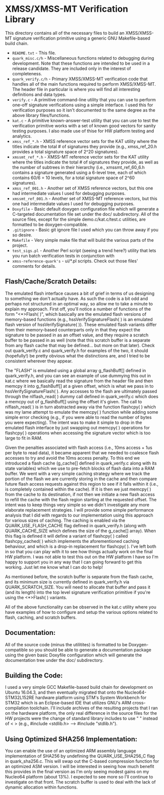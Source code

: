 # XMSS/XMSS-MT Verification Library
This directory contains all of the necessary files to build an XMSS/XMSS-MT
signature verification primitive using a generic GNU Makefile-based build chain.

* ```README.txt``` - This file.
* ```quark_misc.c/h``` - Miscellaneous functions related to debugging during
development.  Note that these functions are intended to
be used in a release candidate.  They are included only
in the interest of completeness.
* ```quark_verify.c/h``` - Primary XMSS/XMSS-MT verification code that handles all of
the main functions required to perform XMSS/XMSS-MT.  The header
file in particular is where you will find all interesting
definitions and data types.
* ```verify.c``` - A primitive command-line utility that you can use to
perform one-off signature verifications using a simple interface.
I used this for verification purposes so it isn't documented
to the same degree as the above library files/functions.
* ```kat.c``` - A primitive known-answer-test utility that you can use to
test the verification primitive works with a set of known
good vectors for sanity testing purposes.  I also made use
of thise for HW platform testing and analytics.
* ```xmss_ref_*.h``` - XMSS reference vector sets for the KAT utility where the
titles indicate the total # of signatures they provide
(e.g., xmss_ref_20.h provides a total signature space of
2^20 signatures).
* ```xmssmt_ref_*.h``` - XMSS-MT reference vector sets for the KAT utility where the
titles indicate the total # of signatures they provide,
as well as the number of subtrees in their hierarchy (i.e.,
xmssmt_ref_60_6.h contains a signature generated using a
6-level tree, each of which contains 60/6 = 10 levels,
for a total signature space of 2^60 signatures).
* ```xmss_ref_001.h``` - Another set of XMSS reference vectors, but this one had
intermediate values I used for debugging purposes.
* ```xmssmt_ref_001.h``` - Another set of XMSS-MT reference vectors, but this one had
intermediate values I used for debugging purposes.
* ```Doxyfile``` - Basic default doxygen configuration file which will
generate a C-targeted documentation file set under the
doc/ subdirectory.  All of the source files, except for
the simple demo.c/kat.c/test.c utilities, are formatted
to be doxygen-compatible.
* ```.gitignore``` - Basic git ignore file I used which you can throw away if
you so desire.
* ```Makefile``` - Very simple make file that will build the various parts
of the project.
* ```test_sigs.pl``` - Another Perl script (seeing a trend here?) utility that
lets you run batch verification tests in conjunction with
* ```xmss-reference-quark's``` - ui/*.pl scripts.  Check out those files'
comments for details.

## Flash/Cache/Scratch Details:
The emulated flash interface causes a bit of grief in terms of us designing to
something we don't actually have.  As such the code is a bit odd and perhaps not
structured in an optimal way, so allow me to take a minute to explain my approach.
First off, you'll notice a number of functions of the form "<*>Flash( )", which
basically are the emulated flash versions of memory-based functions (e.g.,
hssVerifySignatureFlash( ) is an emulated flash version of hssVerifySignature( )).
These emulated flash variants differ from their memory-based counterparts only
in that they expect the signature to be passed in as an offset value, and they
require a scratch buffer to be passed in as well (note that this scratch buffer
is a separate from any flash cache that may be defined... but more on that later).
Check out quark_verify.c and quark_verify.h for examples of the two, it should
(hopefully!) be pretty obvious what the distinctions are, and I tried to be
consistent wherever they appear.

The "FLASH" is emulated using a global array g_flashBuff[] defined in quark_verify.h,
and you can see an example of use dummying this out in kat.c where we basically
read the signature from the header file and then memcpy it into g_flashBuff[]
at a given offset, which is what we pass in to hssVerifySignatureFlash( ).  Any
accesses to the flash are ultimately passed through the nlflash_read( ) dummy
call defined in quark_verify.c which does a memcpy out of g_flashBuff[] using the
offset it's given.  The call to nlflash_read( ) is in turn abstracted away via
the function flashcpy( ) which was my lame attempt to emulate the memcpy( )
function while adding some simple error checking (e.g., if you were able to read
the number of bytes you were expecting).  The intent was to make it simple to
drop in the emulated flash interface by just swapping out memcpy( ) operations
for flashcpy( ) operations when accessing the signature vector which is too
large to fit in RAM.

Given the penalties associated with flash access (i.e., 10ms access + 1us per
byte to read data), it became apparent that we needed to coalesce flash accesses
to try and avoid the 10ms access penalty.  To this end we introduced a flash
cache (g_cache[] defined in quark_verify.c along with its state variables) which
we use to pre-fetch blocks of flash data into a RAM buffer.  We went with a
very simple caching strategy where we track the portion of the flash we are
currently storing in the cache and then compare future flash access requests
against this region to see if it falls within it (i.e., is completely contained
within the cache).  If it is then we just memcpy( ) from the cache to its
destination, if not then we initiate a new flash access to refill the cache
with the flash region starting at the requested offset.  The intent was to keep
things very simple so we didn't investigate any more elaborate replacement
strategies.  I will provide some simple performance analysis that I did with
regards to our implementation using this approach for various sizes of caching.
The caching is enabled via the QUARK_USE_FLASH_CACHE flag defined in quark_verify.h
(along with QUARK_CACHE_SIZE which defines the size of the g_cache[] array).
When this flag is defined it will define a variant of flashcpy( ) called
flashcpy_cached( ) which implements the aforementioned caching behaviour, and
which is a drop-in replacement for flashcpy( ).  I've left both in so that
you can play with it to see how things actually work on the final HW platform.
I was not able to test this out on the HW platform I have so I'm happy to
support you in any way that I can going forward to get this working.  Just let
me know what I can do to help!

As mentioned before, the scratch buffer is separate from the flash cache, and
its minimum size is currently defined in quark_verify.h via QUARK_SCRATCH_SIZE.
You will need to allocate that buffer and pass it (and its length) into the
top level signature verification primitive if you're using the <*>Flash( )
variants.

All of the above functionality can be observed in the kat.c utility where you
have examples of how to configure and setup the various options related to
flash, caching, and scratch buffers.

## Documentation:
All of the source code (minus the utilitites) is formatted to be Doxygen-compatible
so you should be able to generate a documentation package using the given basic
Doxyfile configuration which will generate the documentation tree under the doc/
subdirectory.

## Building the Code:
I used a very simple GCC Makefile-based build chain for development on Ubuntu 16.04.3,
and then eventually migrated that onto the Nucleo64-STM32L152RE hardware platform using
STM's System Workbench for STM32 which is an Eclipse-based IDE that utilizes GNU's
ARM cross-compilation toolchain.  I'll include archives of the resulting projects that
I ran on the hardware platform, the only real difference in the source files for the
HW projects were the change of standard library includes to use " " instead of < >
(e.g., #include <stdlib.h> --> #include "stdlib.h").

## Using Optimized SHA256 Implementation:
You can enable the use of an optimized ARM assembly language implementation of SHA256
by undefining the QUARK_USE_SHA256_C flag in quark_sha256.c.  This will swap out the
C-based compression function for an optimized ASM version.  I will be interested in
seeing how much benefit this provides in the final version as I'm only seeing modest
gains on my Nucleo64 platform (about 13%).  I expected to see more so I'll continue
to investigate on that front.
The scratch buffer is used to deal with the lack of dynamic allocation within
functions.  

